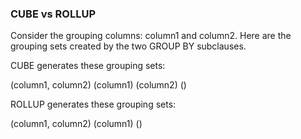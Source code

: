 ### CUBE vs ROLLUP

Consider the grouping columns: column1 and column2.
Here are the grouping sets created by the two GROUP BY subclauses.

CUBE generates these grouping sets:

(column1, column2)
(column1)
(column2)
()

ROLLUP generates these grouping sets:

(column1, column2)
(column1)
()
